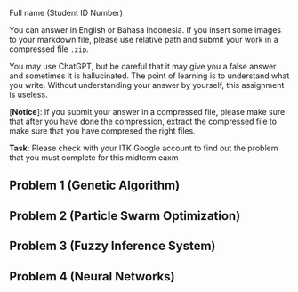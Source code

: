 Full name (Student ID Number)

You can answer in English or Bahasa Indonesia. If you insert some images
to your markdown file, please use relative path and submit your work 
in a compressed file `.zip`.

You may use ChatGPT, but be careful that it may give you a false answer 
and sometimes it is hallucinated. The point of learning is to understand what you write. 
Without understanding your answer by yourself, this assignment is useless.

[**Notice**]: If you submit your answer in a compressed file, please make
sure that after you have done the compression, extract the compressed file
to make sure that you have compresed the right files.

**Task**:
Please check with your ITK Google account to find out the problem that 
you must complete for this midterm eaxm

## Problem 1 (Genetic Algorithm)


## Problem 2 (Particle Swarm Optimization)


## Problem 3 (Fuzzy Inference System)


## Problem 4 (Neural Networks)